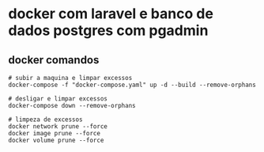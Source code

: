 # docker com laravel e banco de dados postgres com pgadmin


## docker comandos
```shell
# subir a maquina e limpar excessos
docker-compose -f "docker-compose.yaml" up -d --build --remove-orphans

# desligar e limpar excessos
docker-compose down --remove-orphans

# limpeza de excessos
docker network prune --force
docker image prune --force
docker volume prune --force
```